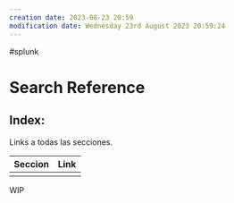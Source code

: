 ```yaml
---
creation date: 2023-08-23 20:59
modification date: Wednesday 23rd August 2023 20:59:24
---
```


#splunk 
# Search Reference

## Index:

Links a todas las secciones.

| Seccion | Link |
| ------- | ---- |
|         |      |

WIP